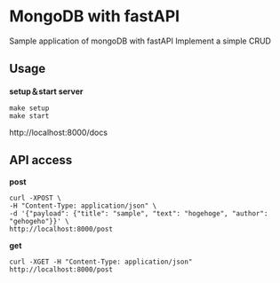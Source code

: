# MongoDB with fastAPI

Sample application of mongoDB with fastAPI
Implement a simple CRUD

## Usage

**setup＆start server**

```bash=
make setup
make start
```

http://localhost:8000/docs

## API access

**post**

```bash=
curl -XPOST \
-H "Content-Type: application/json" \
-d '{"payload": {"title": "sample", "text": "hogehoge", "author": "gehogeho"}}' \
http://localhost:8000/post
```

**get**

```bash=
curl -XGET -H "Content-Type: application/json" http://localhost:8000/post
```
